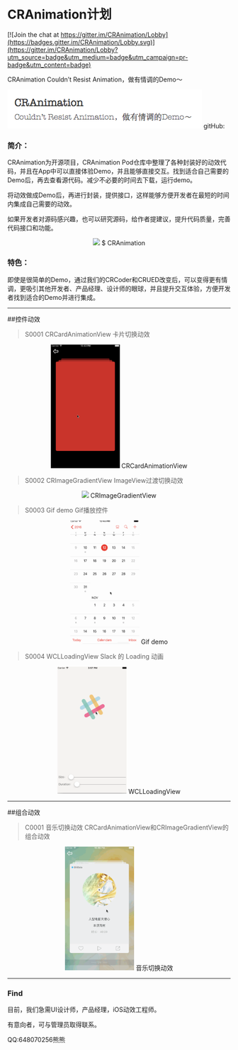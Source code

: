 # CRAnimation计划

[![Join the chat at https://gitter.im/CRAnimation/Lobby](https://badges.gitter.im/CRAnimation/Lobby.svg)](https://gitter.im/CRAnimation/Lobby?utm_source=badge&utm_medium=badge&utm_campaign=pr-badge&utm_content=badge)

CRAnimation
Couldn’t Resist Animation，做有情调的Demo～

<left>
<img src="READMEResource/TitleImage.png">
</left>
gitHub:<https://github.com/BearRan/CRAnimation>

### 简介：

CRAnimation为开源项目，CRAnimation Pod仓库中整理了各种封装好的动效代码，并且在App中可以直接体验Demo，并且能够直接交互。找到适合自己需要的Demo后，再去查看源代码。减少不必要的时间去下载，运行demo。

将动效做成Demo后，再进行封装，提供接口，这样能够方便开发者在最短的时间内集成自己需要的动效。

如果开发者对源码感兴趣，也可以研究源码，给作者提建议，提升代码质量，完善代码接口和功能。

<center>
<img src="READMEResource/CRPerformance.gif" width=156 />
$
CRAnimation
</center>

### 特色：

即使是很简单的Demo，通过我们的CRCoder和CRUED改变后，可以变得更有情调，更吸引其他开发者、产品经理、设计师的眼球，并且提升交互体验，方便开发者找到适合的Demo并进行集成。

---
##控件动效

>S0001
CRCardAnimationView
卡片切换动效

<center>
<img src="Example/CRAnimation/Demo/WidgetDemo/S0001_CRCardAnimationViewDemo/CRCardAnimationViewDemoVC.gif" width=156 />
CRCardAnimationView
</center>

>S0002
CRImageGradientView
ImageView过渡切换动效

<center>
<img src="Example/CRAnimation/Demo/WidgetDemo/S0002_CRImageGradientViewDemo/CRImageGradientDemoVC.gif" width=156 />
CRImageGradientView
</center>

>S0003
Gif demo
Gif播放控件

<center>
<img src="Example/CRAnimation/Demo/WidgetDemo/S0003_GifDemo/GifPlay.gif" width=156 />
Gif demo
</center>

>S0004
WCLLoadingView
Slack 的 Loading 动画

<center>
<img src="Example/CRAnimation/Demo/WidgetDemo/S0004_WCLLoadingView/WCLLoadingView.gif" width=156 />
WCLLoadingView
</center>

---
##组合动效

>C0001
音乐切换动效
CRCardAnimationView和CRImageGradientView的组合动效

<center>
<img src="Example/CRAnimation/Demo/MixDemo/C0001_CRMusicCardDemo/CRMusicCardDemoVC.gif" width=156 />
音乐切换动效
</center>

---
### Find

目前，我们急需UI设计师，产品经理，iOS动效工程师。

有意向者，可与管理员取得联系。

QQ:648070256熊熊

